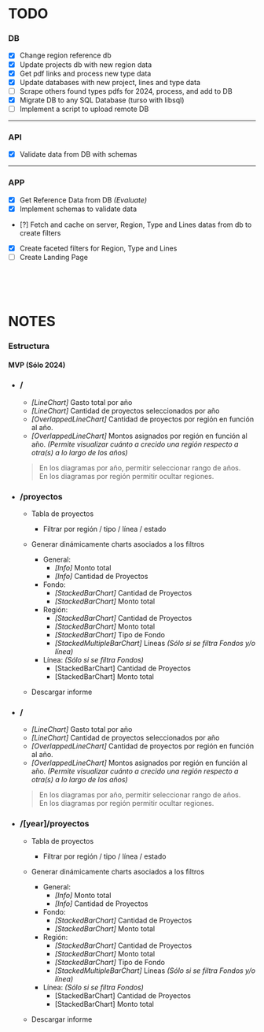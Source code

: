# TODO

### DB
- [x] Change region reference db
- [x] Update projects db with new region data
- [x] Get pdf links and process new type data
- [x] Update databases with new project, lines and type data
- [ ] Scrape others found types pdfs for 2024, process, and add to DB
- [x] Migrate DB to any SQL Database (turso with libsql)
- [ ] Implement a script to upload remote DB

---

### API
- [x] Validate data from DB with schemas

--- 

### APP
- [x] Get Reference Data from DB *(Evaluate)*
- [x] Implement schemas to validate data
- [?] Fetch and cache on server, Region, Type and Lines datas from db to create filters 
- [x] Create faceted filters for Region, Type and Lines
- [ ] Create Landing Page

<br>
<br>
<br>

# NOTES 

### Estructura

#### MVP (Sólo 2024)

- ### **/**
  - *[LineChart]* Gasto total por año
  - *[LineChart]* Cantidad de proyectos seleccionados por año
  - *[OverlappedLineChart]* Cantidad de proyectos por región en función al año.
  - *[OverlappedLineChart]* Montos asignados por región en función al año. *(Permite visualizar cuánto a crecido una región respecto a otra(s) a lo largo de los años)*

  > En los diagramas por año, permitir seleccionar rango de años. <br>
  > En los diagramas por región permitir ocultar regiones.

- ### **/proyectos**
  - Tabla de proyectos
    - Filtrar por región / tipo / línea / estado

  - Generar dinámicamente charts asociados a los filtros
    - General:
      - *[Info]* Monto total
      - *[Info]* Cantidad de Proyectos
    - Fondo:
      - *[StackedBarChart]* Cantidad de Proyectos
      - *[StackedBarChart]* Monto total
    - Región:
      - *[StackedBarChart]* Cantidad de Proyectos
      - *[StackedBarChart]* Monto total
      - *[StackedBarChart]* Tipo de Fondo
      - *[StackedMultipleBarChart]* Líneas *(Sólo si se filtra Fondos y/o línea)*
    - Línea: *(Sólo si se filtra Fondos)*
      - [StackedBarChart] Cantidad de Proyectos
      - [StackedBarChart] Monto total

  - Descargar informe

- ### **/**
  - *[LineChart]* Gasto total por año
  - *[LineChart]* Cantidad de proyectos seleccionados por año
  - *[OverlappedLineChart]* Cantidad de proyectos por región en función al año.
  - *[OverlappedLineChart]* Montos asignados por región en función al año. *(Permite visualizar cuánto a crecido una región respecto a otra(s) a lo largo de los años)*

  > En los diagramas por año, permitir seleccionar rango de años. <br>
  > En los diagramas por región permitir ocultar regiones.

- ### **/[year]/proyectos**
  - Tabla de proyectos
    - Filtrar por región / tipo / línea / estado

  - Generar dinámicamente charts asociados a los filtros
    - General:
      - *[Info]* Monto total
      - *[Info]* Cantidad de Proyectos
    - Fondo:
      - *[StackedBarChart]* Cantidad de Proyectos
      - *[StackedBarChart]* Monto total
    - Región:
      - *[StackedBarChart]* Cantidad de Proyectos
      - *[StackedBarChart]* Monto total
      - *[StackedBarChart]* Tipo de Fondo
      - *[StackedMultipleBarChart]* Líneas *(Sólo si se filtra Fondos y/o línea)*
    - Línea: *(Sólo si se filtra Fondos)*
      - [StackedBarChart] Cantidad de Proyectos
      - [StackedBarChart] Monto total

  - Descargar informe